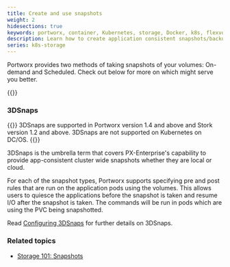 ```yaml
---
title: Create and use snapshots
weight: 2
hidesections: true
keywords: portworx, container, Kubernetes, storage, Docker, k8s, flexvol, pv, persistent disk, snapshots, stork, clones
description: Learn how to create application consistent snapshots/backups and restore them.
series: k8s-storage
---
```


Portworx provides two methods of taking snapshots of your volumes: On-demand and Scheduled. Check out below for more on which might serve you better.

{{<homelist series="k8s-storage-snapshots">}}

### 3DSnaps
{{<info>}}
3DSnaps are supported in Portworx version 1.4 and above and Stork version 1.2 and above. 3DSnaps are not supported on Kubernetes on DC/OS.
{{</info>}}

3DSnaps is the umbrella term that covers PX-Enterprise's capability to provide app-consistent cluster wide snapshots whether they are local or cloud.

For each of the snapshot types, Portworx supports specifying pre and post rules that are run on the application pods using the volumes. This allows users to quiesce the applications before the snapshot is taken and resume I/O after the snapshot is taken. The commands will be run in pods which are using the PVC being snapshotted.

Read [Configuring 3DSnaps](/portworx-install-with-kubernetes/storage-operations/create-snapshots/snaps-3d) for further details on 3DSnaps.

### Related topics

* [Storage 101: Snapshots](/portworx-install-with-kubernetes/storage-operations/kubernetes-storage-101/snapshots/#snapshots)
